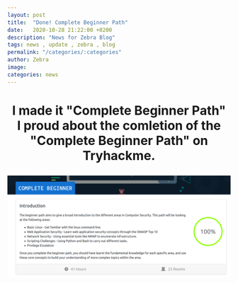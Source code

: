 ```yaml
---
layout: post
title:  "Done! Complete Beginner Path"
date:   2020-10-28 21:22:00 +0200
description: "News for Zebra Blog"
tags: news , update , zebra , blog
permalink: "/categories/:categories"
author: Zebra
image: 
categories: news
---
```


<center><h1>I made it "Complete Beginner Path"<center>      
    
<center>I proud about the comletion of the "Complete Beginner Path" on Tryhackme. </center>    
      
<center><p><img src="/assets/img/thm-images/beginner_path.png" /></p></center>  